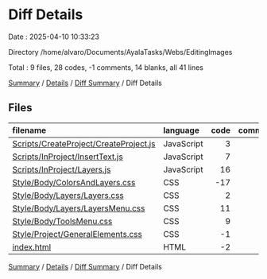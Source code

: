 # Diff Details

Date : 2025-04-10 10:33:23

Directory /home/alvaro/Documents/AyalaTasks/Webs/EditingImages

Total : 9 files,  28 codes, -1 comments, 14 blanks, all 41 lines

[Summary](results.md) / [Details](details.md) / [Diff Summary](diff.md) / Diff Details

## Files
| filename | language | code | comment | blank | total |
| :--- | :--- | ---: | ---: | ---: | ---: |
| [Scripts/CreateProject/CreateProject.js](/Scripts/CreateProject/CreateProject.js) | JavaScript | 3 | 0 | 1 | 4 |
| [Scripts/InProject/InsertText.js](/Scripts/InProject/InsertText.js) | JavaScript | 7 | 0 | 4 | 11 |
| [Scripts/InProject/Layers.js](/Scripts/InProject/Layers.js) | JavaScript | 16 | -1 | 5 | 20 |
| [Style/Body/ColorsAndLayers.css](/Style/Body/ColorsAndLayers.css) | CSS | -17 | 0 | -5 | -22 |
| [Style/Body/Layers/Layers.css](/Style/Body/Layers/Layers.css) | CSS | 2 | 0 | 1 | 3 |
| [Style/Body/Layers/LayersMenu.css](/Style/Body/Layers/LayersMenu.css) | CSS | 11 | 0 | 3 | 14 |
| [Style/Body/ToolsMenu.css](/Style/Body/ToolsMenu.css) | CSS | 9 | 0 | 6 | 15 |
| [Style/Project/GeneralElements.css](/Style/Project/GeneralElements.css) | CSS | -1 | 0 | -1 | -2 |
| [index.html](/index.html) | HTML | -2 | 0 | 0 | -2 |

[Summary](results.md) / [Details](details.md) / [Diff Summary](diff.md) / Diff Details